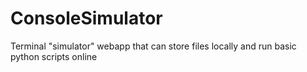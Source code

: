 # ConsoleSimulator
Terminal "simulator" webapp that can store files locally and run basic python scripts online
